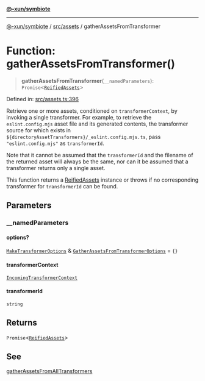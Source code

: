 [**@-xun/symbiote**](../../../README.md)

***

[@-xun/symbiote](../../../README.md) / [src/assets](../README.md) / gatherAssetsFromTransformer

# Function: gatherAssetsFromTransformer()

> **gatherAssetsFromTransformer**(`__namedParameters`): `Promise`\<[`ReifiedAssets`](../type-aliases/ReifiedAssets.md)\>

Defined in: [src/assets.ts:396](https://github.com/Xunnamius/symbiote/blob/feca973a0a29b4194f5e9720a5df04c799f6fa94/src/assets.ts#L396)

Retrieve one or more assets, conditioned on `transformerContext`, by invoking
a single transformer. For example, to retrieve the `eslint.config.mjs` asset
file and its generated contents, the transformer source for which exists in
`${directoryAssetTransformers}/_eslint.config.mjs.ts`, pass
`"eslint.config.mjs"` as `transformerId`.

Note that it cannot be assumed that the `transformerId` and the filename of
the returned asset will always be the same, nor can it be assumed that a
transformer returns only a single asset.

This function returns a [ReifiedAssets](../type-aliases/ReifiedAssets.md) instance or throws if no
corresponding transformer for `transformerId` can be found.

## Parameters

### \_\_namedParameters

#### options?

[`MakeTransformerOptions`](../type-aliases/MakeTransformerOptions.md) & [`GatherAssetsFromTransformerOptions`](../type-aliases/GatherAssetsFromTransformerOptions.md) = `{}`

#### transformerContext

[`IncomingTransformerContext`](../type-aliases/IncomingTransformerContext.md)

#### transformerId

`string`

## Returns

`Promise`\<[`ReifiedAssets`](../type-aliases/ReifiedAssets.md)\>

## See

[gatherAssetsFromAllTransformers](gatherAssetsFromAllTransformers.md)
